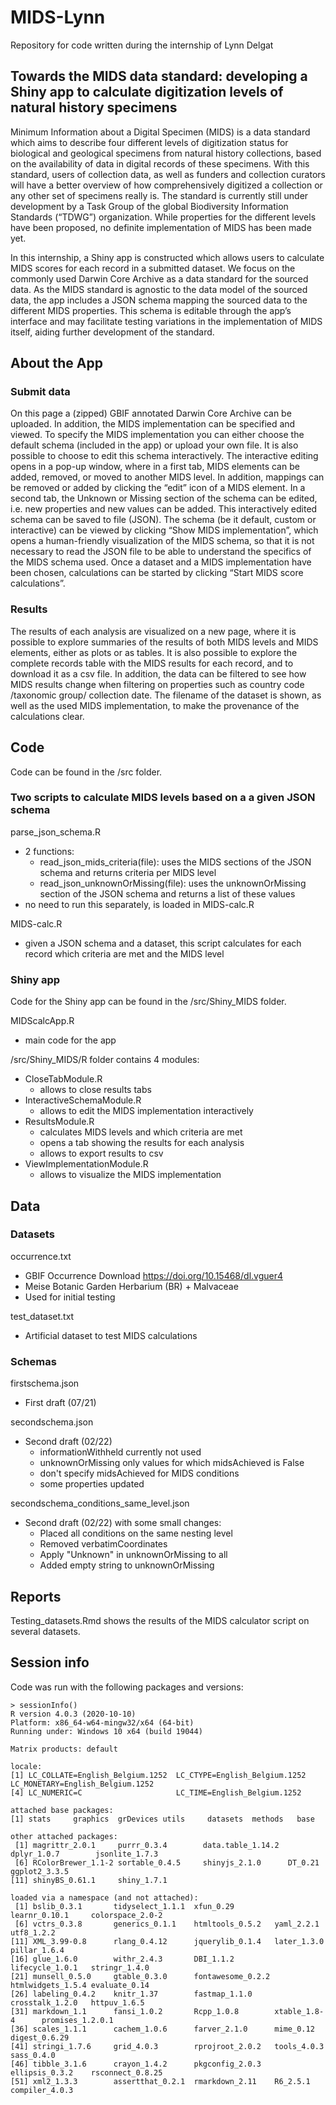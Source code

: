 # MIDS-Lynn

Repository for code written during the internship of Lynn Delgat

## Towards the MIDS data standard: developing a Shiny app to calculate digitization levels of natural history specimens

Minimum Information about a Digital Specimen (MIDS) is a data standard which aims to describe four different levels of digitization status for biological and geological specimens from natural history collections, based on the availability of data in digital records of these specimens. With this standard, users of collection data, as well as funders and collection curators will have a better overview of how comprehensively digitized a collection or any other set of specimens really is. The standard is currently still under development by a Task Group of the global Biodiversity Information Standards (“TDWG”) organization. While properties for the different levels have been proposed, no definite implementation of MIDS has been made yet. 

In this internship, a Shiny app is constructed which allows users to calculate MIDS scores for each record in a submitted dataset. We focus on the commonly used Darwin Core Archive as a data standard for the sourced data. As the MIDS standard is agnostic to the data model of the sourced data, the app includes a JSON schema mapping the sourced data to the different MIDS properties. This schema is editable through the app’s interface and may facilitate testing variations in the implementation of MIDS itself, aiding further development of the standard. 

## About the App
### Submit data

On this page a (zipped) GBIF annotated Darwin Core Archive can be uploaded. In addition, the MIDS implementation can be specified and viewed. To specify the MIDS implementation you can either choose the default schema (included in the app) or upload your own file. It is also possible to choose to edit this schema interactively. The interactive editing opens in a pop-up window, where in a first tab, MIDS elements can be added, removed, or moved to another MIDS level. In addition, mappings can be removed or added by clicking the “edit” icon of a MIDS element. In a second tab, the Unknown or Missing section of the schema can be edited, i.e. new properties and new values can be added. This interactively edited schema can be saved to file (JSON). The schema (be it default, custom or interactive) can be viewed by clicking “Show MIDS implementation”, which opens a human-friendly visualization of the MIDS schema, so that it is not necessary to read the JSON file to be able to understand the specifics of the MIDS schema used. Once a dataset and a MIDS implementation have been chosen, calculations can be started by clicking “Start MIDS score calculations”.	

### Results

The results of each analysis are visualized on a new page, where it is possible to explore summaries of the results of both MIDS levels and MIDS elements, either as plots or as tables. It is also possible to explore the complete records table with the MIDS results for each record, and to download it as a csv file. In addition, the data can be filtered to see how MIDS results change when filtering on properties such as country code /taxonomic group/ collection date. The filename of the dataset is shown, as well as the used MIDS implementation, to make the provenance of the calculations clear.


## Code
Code can be found in the /src folder.

### Two scripts to calculate MIDS levels based on a a given JSON schema
parse_json_schema.R    
* 2 functions:
  * read_json_mids_criteria(file): uses the MIDS sections of the JSON schema and returns criteria per MIDS level
  * read_json_unknownOrMissing(file): uses the unknownOrMissing section of the JSON schema and returns a list of these values
* no need to run this separately, is loaded in MIDS-calc.R

MIDS-calc.R
* given a JSON schema and a dataset, this script calculates for each record which criteria are met and the MIDS level 

### Shiny app
Code for the Shiny app can be found in the /src/Shiny_MIDS folder.

MIDScalcApp.R
* main code for the app

/src/Shiny_MIDS/R folder contains 4 modules:
  * CloseTabModule.R
    * allows to close results tabs
  * InteractiveSchemaModule.R
    * allows to edit the MIDS implementation interactively 
  * ResultsModule.R 
    * calculates MIDS levels and which criteria are met
    * opens a tab showing the results for each analysis
    * allows to export results to csv 
  * ViewImplementationModule.R
    * allows to visualize the MIDS implementation 

## Data
### Datasets
occurrence.txt
* GBIF Occurrence Download https://doi.org/10.15468/dl.vguer4
* Meise Botanic Garden Herbarium (BR) + Malvaceae
* Used for initial testing

test_dataset.txt
* Artificial dataset to test MIDS calculations

### Schemas
firstschema.json
* First draft (07/21)
 
secondschema.json
* Second draft (02/22)
  * informationWithheld currently not used
  * unknownOrMissing only values for which midsAchieved is False
  * don't specify midsAchieved for MIDS conditions
  * some properties updated

secondschema_conditions_same_level.json
* Second draft (02/22) with some small changes:
  * Placed all conditions on the same nesting level
  * Removed verbatimCoordinates
  * Apply "Unknown" in unknownOrMissing to all
  * Added empty string to unknownOrMissing

## Reports
Testing_datasets.Rmd shows the results of the MIDS calculator script on several datasets.

## Session info
Code was run with the following packages and versions:

```
> sessionInfo()
R version 4.0.3 (2020-10-10)
Platform: x86_64-w64-mingw32/x64 (64-bit)
Running under: Windows 10 x64 (build 19044)

Matrix products: default

locale:
[1] LC_COLLATE=English_Belgium.1252  LC_CTYPE=English_Belgium.1252    LC_MONETARY=English_Belgium.1252
[4] LC_NUMERIC=C                     LC_TIME=English_Belgium.1252    

attached base packages:
[1] stats     graphics  grDevices utils     datasets  methods   base     

other attached packages:
 [1] magrittr_2.0.1     purrr_0.3.4        data.table_1.14.2  dplyr_1.0.7        jsonlite_1.7.3    
 [6] RColorBrewer_1.1-2 sortable_0.4.5     shinyjs_2.1.0      DT_0.21            ggplot2_3.3.5     
[11] shinyBS_0.61.1     shiny_1.7.1       

loaded via a namespace (and not attached):
 [1] bslib_0.3.1       tidyselect_1.1.1  xfun_0.29         learnr_0.10.1     colorspace_2.0-2 
 [6] vctrs_0.3.8       generics_0.1.1    htmltools_0.5.2   yaml_2.2.1        utf8_1.2.2       
[11] XML_3.99-0.8      rlang_0.4.12      jquerylib_0.1.4   later_1.3.0       pillar_1.6.4     
[16] glue_1.6.0        withr_2.4.3       DBI_1.1.2         lifecycle_1.0.1   stringr_1.4.0    
[21] munsell_0.5.0     gtable_0.3.0      fontawesome_0.2.2 htmlwidgets_1.5.4 evaluate_0.14    
[26] labeling_0.4.2    knitr_1.37        fastmap_1.1.0     crosstalk_1.2.0   httpuv_1.6.5     
[31] markdown_1.1      fansi_1.0.2       Rcpp_1.0.8        xtable_1.8-4      promises_1.2.0.1 
[36] scales_1.1.1      cachem_1.0.6      farver_2.1.0      mime_0.12         digest_0.6.29    
[41] stringi_1.7.6     grid_4.0.3        rprojroot_2.0.2   tools_4.0.3       sass_0.4.0       
[46] tibble_3.1.6      crayon_1.4.2      pkgconfig_2.0.3   ellipsis_0.3.2    rsconnect_0.8.25 
[51] xml2_1.3.3        assertthat_0.2.1  rmarkdown_2.11    R6_2.5.1          compiler_4.0.3   
```


